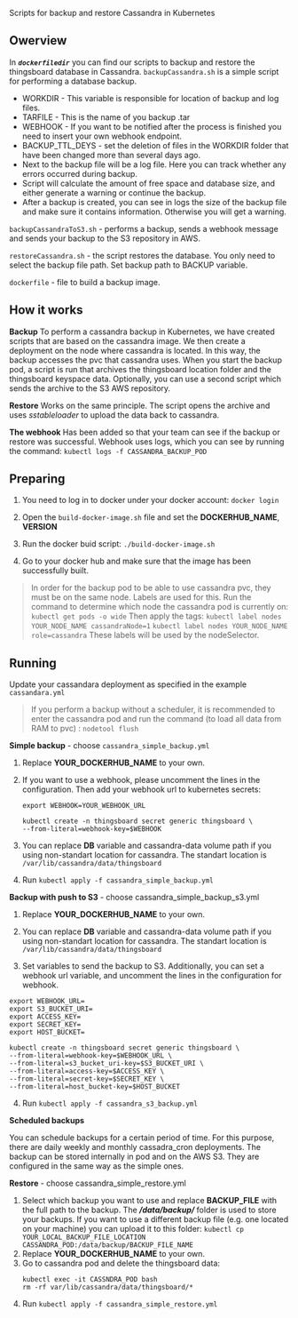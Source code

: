 Scripts for backup and restore Cassandra in Kubernetes
## Owerview  

In ***`dockerfiledir`*** you can find our scripts to backup and restore the thingsboard database in Cassandra.
`backupCassandra.sh` is a simple script for performing a database backup. 
- WORKDIR - This variable is responsible for location of backup and log files.
- TARFILE - This is the name of you backup .tar
- WEBHOOK - If you want to be notified after the process is finished you need to insert your own webhook endpoint.
- BACKUP_TTL_DEYS - set the deletion of files in the WORKDIR folder that have been changed more than several days ago.
- Next to the backup file will be a log file. Here you can track whether any errors occurred during backup.
- Script will calculate the amount of free space and database size, and either generate a warning or continue the backup.
- After a backup is created, you can see in logs the size of the backup file and make sure it contains information. Otherwise you will get a warning.

`backupCassandraToS3.sh` - performs a backup, sends a webhook message and sends your backup to the S3 repository in AWS. 

`restoreCassandra.sh` - the script restores the database. You only need to select the backup file path. Set backup path to BACKUP variable.

`dockerfile` - file to build a backup image.

## How it works

**Backup**
To perform a cassandra backup in Kubernetes, we have created scripts that are based on the cassandra image. 
We then create a deployment on the node where cassandra is located. In this way, the backup accesses the pvc that cassandra uses. When you start the backup pod, a script is run that archives the thingsboard location folder and the thingsboard keyspace data.
Optionally, you can use a second script which sends the archive to the S3 AWS repository.

**Restore**
Works on the same principle. The script opens the archive and uses *sstableloader* to upload the data back to cassandra.

**The webhook**
Has been added so that your team can see if the backup or restore was successful. Webhook uses logs, which you can see by running the command:
`kubectl logs -f CASSANDRA_BACKUP_POD`

## Preparing

1. You need to log in to docker under your docker account: `docker login`

2. Open the `build-docker-image.sh` file and set the **DOCKERHUB_NAME**, **VERSION**

3. Run the docker buid script: `./build-docker-image.sh`

4. Go to your docker hub and make sure that the image has been successfully built.

> In order for the backup pod to be able to use cassandra pvc, they must
 be on the same node. Labels are used for this. Run the command to
determine which node the cassandra pod is currently on: `kubectl get
 pods -o wide`
Then apply the tags:
 `kubectl label nodes YOUR_NODE_NAME cassandraNode=1`
 `kubectl label nodes YOUR_NODE_NAME role=cassandra`
These labels will be used by the nodeSelector.
  
## Running

Update your cassandara deployment as specified in the example `cassandara.yml`

> If you perform a backup without a scheduler, it is recommended to
 enter the cassandra pod and run the command (to load all data from RAM
 to pvc) : `nodetool flush`

**Simple backup** - choose `cassandra_simple_backup.yml`

1. Replace **YOUR_DOCKERHUB_NAME** to your own.

2. If you want to use a webhook, please uncomment the lines in the configuration. Then add your webhook url to kubernetes secrets:

    ```
    export WEBHOOK=YOUR_WEBHOOK_URL

    kubectl create -n thingsboard secret generic thingsboard \
    --from-literal=webhook-key=$WEBHOOK
    ```

3. You can replace **DB** variable and cassandra-data volume path if you using non-standart location for cassandra. The standart location is `/var/lib/cassandra/data/thingsboard`

4. Run `kubectl apply -f cassandra_simple_backup.yml`

**Backup with push to S3** - choose cassandra_simple_backup_s3.yml

1. Replace **YOUR_DOCKERHUB_NAME** to your own.

2. You can replace **DB** variable and cassandra-data volume path if you using non-standart location for cassandra. The standart location is `/var/lib/cassandra/data/thingsboard`

3. Set variables to send the backup to S3. Additionally, you can set a webhook url variable, and uncomment the lines in the configuration for webhook.

```
export WEBHOOK_URL=
export S3_BUCKET_URI=
export ACCESS_KEY=
export SECRET_KEY=
export HOST_BUCKET=

kubectl create -n thingsboard secret generic thingsboard \
--from-literal=webhook-key=$WEBHOOK_URL \
--from-literal=s3_bucket_uri-key=$S3_BUCKET_URI \
--from-literal=access-key=$ACCESS_KEY \
--from-literal=secret-key=$SECRET_KEY \
--from-literal=host_bucket-key=$HOST_BUCKET
```

4. Run `kubectl apply -f cassandra_s3_backup.yml`

**Scheduled backups**

You can schedule backups for a certain period of time. For this purpose, there are daily weekly and monthly cassadra_cron deployments. The backup can be stored internally in pod and on the AWS S3. They are configured in the same way as the simple ones.


**Restore** - choose cassandra_simple_restore.yml

1. Select which backup you want to use and replace **BACKUP_FILE** with the full path to the backup. The ***/data/backup/*** folder is used to store your backups. If you want to use a different backup file (e.g. one located on your machine) you can upload it to this folder: 
`kubectl cp YOUR_LOCAL_BACKUP_FILE_LOCATION CASSANDRA_POD:/data/backup/BACKUP_FILE_NAME`
2. Replace **YOUR_DOCKERHUB_NAME** to your own.
3. Go to cassandra pod and delete the thingsboard data:
    ```
    kubectl exec -it CASSNDRA_POD bash
    rm -rf var/lib/cassandra/data/thingsboard/*
    ```
4. Run `kubectl apply -f cassandra_simple_restore.yml`